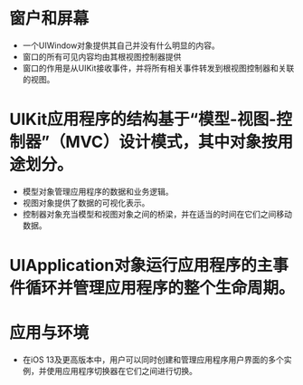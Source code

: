 # 窗户和屏幕

* 一个UIWindow对象提供其自己并没有什么明显的内容。
* 窗口的所有可见内容均由其根视图控制器提供
* 窗口的作用是从UIKit接收事件，并将所有相关事件转发到根视图控制器和关联的视图。

# UIKit应用程序的结构基于“模型-视图-控制器”（MVC）设计模式，其中对象按用途划分。

* 模型对象管理应用程序的数据和业务逻辑。
* 视图对象提供了数据的可视化表示。
* 控制器对象充当模型和视图对象之间的桥梁，并在适当的时间在它们之间移动数据。

# UIApplication对象运行应用程序的主事件循环并管理应用程序的整个生命周期。

# 应用与环境

* 在iOS 13及更高版本中，用户可以同时创建和管理应用程序用户界面的多个实例，并使用应用程序切换器在它们之间进行切换。